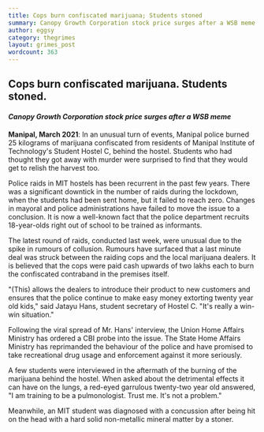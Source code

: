 ```yaml
---
title: Cops burn confiscated marijuana; Students stoned
summary: Canopy Growth Corporation stock price surges after a WSB meme
author: eggsy
category: thegrimes
layout: grimes_post
wordcount: 363
---
```


## Cops burn confiscated marijuana. Students stoned.

#### *Canopy Growth Corporation stock price surges after a WSB meme*

**Manipal, March 2021**: In an unusual turn of events, Manipal police burned 25 kilograms of marijuana confiscated from residents of Manipal Institute of Technology's Student Hostel C, behind the hostel. Students who had thought they got away with murder were surprised to find that they would get to relish the harvest too.

Police raids in MIT hostels has been recurrent in the past few years. There was a significant downtick in the number of raids during the lockdown, when the students had been sent home, but it failed to reach zero. Changes in mayoral and police administrations have failed to move the issue to a conclusion. It is now a well-known fact that the police department recruits 18-year-olds right out of school to be trained as informants.

The latest round of raids, conducted last week, were unusual due to the spike in rumours of collusion. Rumours have surfaced that a last minute deal was struck between the raiding cops and the local marijuana dealers. It is believed that the cops were paid cash upwards of two lakhs each to burn the confiscated contraband in the premises itself.

"(This) allows the dealers to introduce their product to new customers and ensures that the police continue to make easy money extorting twenty year old kids," said Jatayu Hans, student secretary of Hostel C. "It's really a win-win situation."

Following the viral spread of Mr. Hans' interview, the Union Home Affairs Ministry has ordered a CBI probe into the issue. The State Home Affairs Ministry has reprimanded the behaviour of the police and have promised to take recreational drug usage and enforcement against it more seriously.

A few students were interviewed in the aftermath of the burning of the marijuana behind the hostel. When asked about the detrimental effects it can have on the lungs, a red-eyed garrulous twenty-two year old answered, "I am training to be a pulmonologist. Trust me. It's not a problem."

Meanwhile, an MIT student was diagnosed with a concussion after being hit on the head with a hard solid non-metallic mineral matter by a stoner.